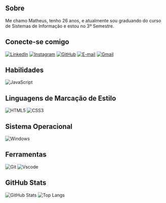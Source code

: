 ## Sobre
Me chamo Matheus, tenho 26 anos, e atualmente sou graduando do curso de Sistemas de Informação e estou no 3º Semestre.

## Conecte-se comigo
[![LinkedIn](https://img.shields.io/badge/LinkedIn-0077B5?style=for-the-badge&logo=linkedin&logoColor=white)](https://www.linkedin.com/in/matheusessantos/)
[![Instagram](https://img.shields.io/badge/-Instagram-%23E4405F?style=for-the-badge&logo=instagram&logoColor=white)](https://www.instagram.com/matheuses25/)
[![GitHub](https://img.shields.io/badge/GitHub-100000?style=for-the-badge&logo=github&logoColor=white)](https://github.com/matheusesdev)
[![E-mail](https://img.shields.io/badge/-Email-000?style=for-the-badge&logo=microsoft-outlook&logoColor=007BFF)](mailto:matheuses18@icloud.com)
[![Gmail](https://img.shields.io/badge/Gmail-333333?style=for-the-badge&logo=gmail&logoColor=red)](mailto:matheuses1897@gmail.com)


## Habilidades
![JavaScript](https://img.shields.io/badge/JavaScript-F7DF1E?style=for-the-badge&logo=javascript&logoColor=black)

## Linguagens de Marcação de Estilo
![HTML5](https://img.shields.io/badge/HTML5-E34F26?style=for-the-badge&logo=html5&logoColor=white)
![CSS3](https://img.shields.io/badge/CSS3-1572B6?style=for-the-badge&logo=css3&logoColor=white)

## Sistema Operacional
![Windows](https://img.shields.io/badge/Windows-000?style=for-the-badge&logo=windows&logoColor=2CA5E0)

## Ferramentas
![Git](https://img.shields.io/badge/GIT-E44C30?style=for-the-badge&logo=git&logoColor=white)
![Vscode](https://img.shields.io/badge/Vscode-007ACC?style=for-the-badge&logo=visual-studio-code&logoColor=white)

## GitHub Stats
![GitHub Stats](https://github-readme-stats.vercel.app/api?username=matheusesdev&theme=transparent&bg_color=000&border_color=30A3DC&show_icons=true&icon_color=30A3DC&title_color=E94D5F&text_color=FFF&hide_title=true&hide=stars)
![Top Langs](https://github-readme-stats-git-masterrstaa-rickstaa.vercel.app/api/top-langs/?username=matheusesdev&layout=compact&bg_color=000&border_color=30A3DC&title_color=E94D5F&text_color=FFF)

